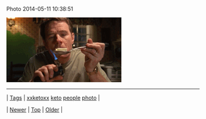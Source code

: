 <!--
title: Photo 2014-05-11 10
date: 2020-06-28T15:27:00.286Z
tags: xxketoxx, keto, people, photo
-->


Photo 2014-05-11 10:38:51

![](85407872064-0.gif)

<!--BOTTOM-POST-NAVIGATION-->
---

| [Tags](tags.md) | [xxketoxx](tag-xxketoxx.md) [keto](tag-keto.md) [people](tag-people.md) [photo](tag-photo.md) |

| [Newer](85329150572.md) | [Top](index.md) | [Older](85407983564.md) |